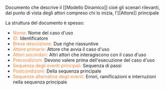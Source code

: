 Documento che descrive il [[Modello Dinamico]] cioè gli scenari rilevanti, dal punto di vista degli attori compreso chi lo inizia, l'[[Attore]] principale

La struttura del documento è spesso:
- <span style='color:#fa8231'>Nome:</span> Nome del caso d'uso
- <span style='color:#fa8231'>ID:</span> Identificatore
- <span style='color:#fa8231'>Breve descrizione:</span> Due righe riassuntive
- <span style='color:#fa8231'>Attore primario:</span> Attore che avvia il caso d'uso
- <span style='color:#fa8231'>Attori secondari:</span> Altri attori che interagiscono con il caso d'uso
- <span style='color:#fa8231'>Precondizioni:</span> Devono valere prima dell'esecuzione del caso d'uso
- <span style='color:#fa8231'>Sequenza degli eventi principali:</span> Sequenza di passi
- <span style='color:#fa8231'>Postcondizioni:</span> Della sequenza principale
- <span style='color:#fa8231'>Sequenze alternative degli eventi:</span> Errori, ramificazioni e interruzioni nella sequenza principale

